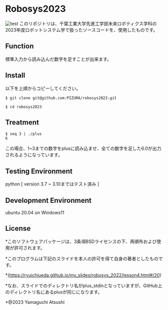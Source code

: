 # Robosys2023
![test](https://github.com/PIZURA/robosys2023/actions/workflows/test.yml/badge.svg)
このリポジトリは、千葉工業大学先進工学部未来ロボティクス学科の2023年度ロボットシステム学で扱ったソースコードを、使用したものです。

## Function
標準入力から読み込んだ数字を足すことが出来ます。

## Install
以下を上順からコピーしてください。
```
$ git clone git@github.com:PIZURA/robosys2023.git
```
```
$ cd robosys2023
```

## Treatment
```
$ seq 3 | ./plus
6
```
この場合、1~3までの数字をplusに読み込ませ、全ての数字を足した6.0が出力されるようになっています。

## Testing Environment
python [ version 3.7 ~ 3.10まではテスト済み ]

## Development Environment
ubuntu 20.04 on Windows11

## License
*このソフトウェアパッケージは、3条項BSDライセンスの下、再頒布および使用が許可されます。

*このプログラムは下記のスライドを本人の許可を得て自身の著者としたものです。

*(https://ryuichiueda.github.io/my_slides/robosys_2022/lesson4.html#/20)

*なお、スライドでのディレクトリ名がplus_stdinとなっていますが、GitHub上のディレクトリ名にあるplusが同じになります。

*@2023 Yamaguchi Atsushi
